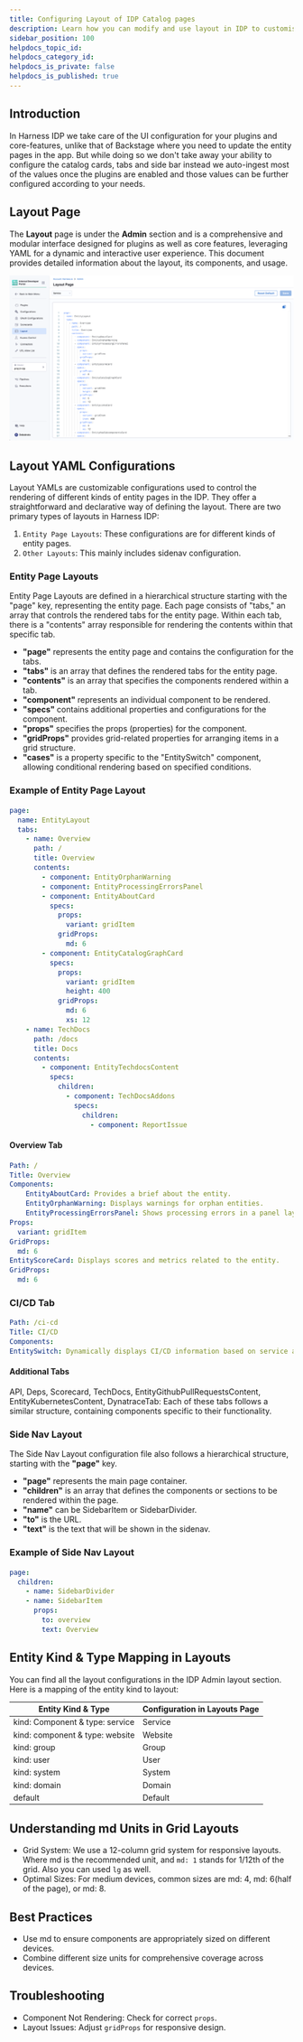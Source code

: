 ```yaml
---
title: Configuring Layout of IDP Catalog pages
description: Learn how you can modify and use layout in IDP to customise your UI.
sidebar_position: 100
helpdocs_topic_id:
helpdocs_category_id:
helpdocs_is_private: false
helpdocs_is_published: true
---
```


## Introduction

In Harness IDP we take care of the UI configuration for your plugins and core-features, unlike that of Backstage where you need to update the entity pages in the app. But while doing so we don't take away your ability to configure the catalog cards, tabs and side bar instead we auto-ingest most of the values once the plugins are enabled and those values can be further configured according to your needs. 

## Layout Page

The **Layout** page is under the **Admin** section and is a comprehensive and modular interface designed for plugins as well as core features, leveraging YAML for a dynamic and interactive user experience. This document provides detailed information about the layout, its components, and usage.

![](./static/layout-page.png)

## Layout YAML Configurations

Layout YAMLs are customizable configurations used to control the rendering of different kinds of entity pages in the IDP. They offer a straightforward and declarative way of defining the layout. There are two primary types of layouts in Harness IDP:

1. `Entity Page Layouts`: These configurations are for different kinds of entity pages.
2. `Other Layouts`: This mainly includes sidenav configuration.

### Entity Page Layouts
Entity Page Layouts are defined in a hierarchical structure starting with the "page" key, representing the entity page. Each page consists of "tabs," an array that controls the rendered tabs for the entity page. Within each tab, there is a "contents" array responsible for rendering the contents within that specific tab.

- **"page"** represents the entity page and contains the configuration for the tabs.
- **"tabs"** is an array that defines the rendered tabs for the entity page.
- **"contents"** is an array that specifies the components rendered within a tab.
- **"component"** represents an individual component to be rendered.
- **"specs"** contains additional properties and configurations for the component.
- **"props"** specifies the props (properties) for the component.
- **"gridProps"** provides grid-related properties for arranging items in a grid structure.
- **"cases"** is a property specific to the "EntitySwitch" component, allowing conditional rendering based on specified conditions.

### Example of Entity Page Layout

```YAML
page:
  name: EntityLayout
  tabs:
    - name: Overview
      path: /
      title: Overview
      contents:
        - component: EntityOrphanWarning
        - component: EntityProcessingErrorsPanel
        - component: EntityAboutCard
          specs:
            props:
              variant: gridItem
            gridProps:
              md: 6
        - component: EntityCatalogGraphCard
          specs:
            props:
              variant: gridItem
              height: 400
            gridProps:
              md: 6
              xs: 12
    - name: TechDocs
      path: /docs
      title: Docs
      contents:
        - component: EntityTechdocsContent
          specs:
            children:
              - component: TechDocsAddons
                specs:
                  children:
                    - component: ReportIssue
```
#### Overview Tab

```YAML
Path: /
Title: Overview
Components:
    EntityAboutCard: Provides a brief about the entity.
    EntityOrphanWarning: Displays warnings for orphan entities.
    EntityProcessingErrorsPanel: Shows processing errors in a panel layout.
Props: 
  variant: gridItem
GridProps: 
  md: 6
EntityScoreCard: Displays scores and metrics related to the entity.
GridProps: 
  md: 6
```
### CI/CD Tab

```YAML
Path: /ci-cd
Title: CI/CD
Components:
EntitySwitch: Dynamically displays CI/CD information based on service availability.
```
#### Additional Tabs
API, Deps, Scorecard, TechDocs, EntityGithubPullRequestsContent, EntityKubernetesContent, DynatraceTab: Each of these tabs follows a similar structure, containing components specific to their functionality.

### Side Nav Layout

The Side Nav Layout configuration file also follows a hierarchical structure, starting with the **"page"** key.

- **"page"** represents the main page container.
- **"children"** is an array that defines the components or sections to be rendered within the page.
- **"name"** can be SidebarItem or SidebarDivider.
- **"to"** is the URL.
- **"text"** is the text that will be shown in the sidenav.

### Example of Side Nav Layout

```YAML
page:
  children:
    - name: SidebarDivider
    - name: SidebarItem
      props:
        to: overview
        text: Overview
```
## Entity Kind & Type Mapping in Layouts

You can find all the layout configurations in the IDP Admin layout section. Here is a mapping of the entity kind to layout:


|     **Entity Kind & Type**        |     **Configuration in Layouts Page**     |
| --------------------------------- | ----------------------------------------- |
| kind: Component & type: service   | Service                                   |
| kind: component & type: website   | Website                                   |
| kind: group                       | Group                                     |
| kind: user                        | User                                      |
| kind: system                      | System                                    |
| kind: domain                      | Domain                                    |
| default                           | Default                                   |

## Understanding md Units in Grid Layouts
- Grid System: We use a 12-column grid system for responsive layouts. Where md is the recommended unit, and `md: 1` stands for 1/12th of the grid. Also you can used `lg` as well. 
- Optimal Sizes: For medium devices, common sizes are md: 4, md: 6(half of the page), or md: 8. 

## Best Practices
- Use md to ensure components are appropriately sized on different devices.
- Combine different size units for comprehensive coverage across devices.

## Troubleshooting
- Component Not Rendering: Check for correct `props`.
- Layout Issues: Adjust `gridProps` for responsive design.
